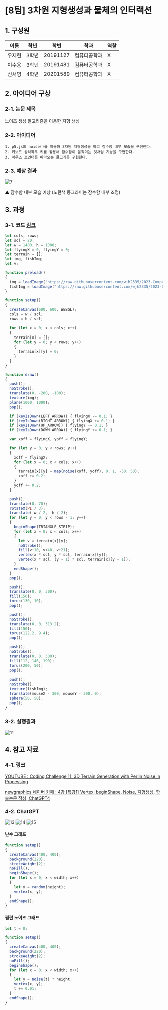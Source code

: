 # [8팀] 3차원 지형생성과 물체의 인터랙션

## 1. 구성원

|이름|학년|학번|학과|역할|
|---|---|---|---|---|
|우제현|3학년|20191127|컴퓨터공학과|X|
|이수용|3학년|20191481|컴퓨터공학과|X|
|신서영|4학년|20201589|컴퓨터공학과|X|

## 2. 아이디어 구상

### 2-1. 논문 제목

노이즈 생성 알고리즘을 이용한 지형 생성

### 2-2. 아이디어

```
1. p5.js의 noise()를 이용해 3차원 지형생성을 하고 잠수함 내부 모습을 구현한다.
2. 키보드 상하좌우 키를 활용해 잠수함이 움직이는 것처럼 기능을 구현한다.
3. 마우스 포인터를 따라오는 물고기를 구현한다.
```

### 2-3. 예상 결과

![7](/img/7.png)

▲ 잠수함 내부 모습 예상 (노란색 동그라미는 잠수함 내부 조명)

## 3. 과정

### 3-1. 코드 [링크](https://github.com/wjh2335/2023-ComputerGraphics/blob/main/%5B%ED%8C%80%EA%B3%BC%EC%A0%9C-2%5D/%EC%BD%94%EB%93%9C.js)

```js
let cols, rows;
let scl = 20;
let w = 1400, h = 1000;
let flyingX = 0, flyingY = 0;
let terrain = [];
let img, fishImg;
let v;

function preload()
{
  img = loadImage("https://raw.githubusercontent.com/wjh2335/2023-ComputerGraphics/main/img/6.png");
  fishImg = loadImage("https://raw.githubusercontent.com/wjh2335/2023-ComputerGraphics/main/img/10.png");
}

function setup()
{
  createCanvas(600, 600, WEBGL);
  cols = w / scl;
  rows = h / scl;

  for (let x = 0; x < cols; x++)
  {
    terrain[x] = [];
    for (let y = 0; y < rows; y++)
    {
      terrain[x][y] = 0;
    }
  }
}

function draw()
{
  push();
  noStroke();
  translate(0, -200, -100);
  texture(img);
  plane(1000, 1000);
  pop();

  if (keyIsDown(LEFT_ARROW)) { flyingX -= 0.1; }
  if (keyIsDown(RIGHT_ARROW)) { flyingX += 0.1; }
  if (keyIsDown(UP_ARROW)) { flyingY -= 0.1; }
  if (keyIsDown(DOWN_ARROW)) { flyingY += 0.1; }

  var xoff = flyingX, yoff = flyingY;

  for (let y = 0; y < rows; y++)
  {
    xoff = flyingX;
    for (let x = 0; x < cols; x++)
    {
      terrain[x][y] = map(noise(xoff, yoff), 0, 1, -50, 50);
      xoff += 0.2;
    }
    yoff += 0.2;
  }

  push();
  translate(0, 70);
  rotateX(PI / 3);
  translate(-w / 2, -h / 2);
  for (let y = 0; y < rows - 1; y++)
  {
    beginShape(TRIANGLE_STRIP);
    for (let x = 0; x < cols; x++)
    {
      let v = terrain[x][y];
      noStroke();
      fill(v+10, v+40, v+21);
      vertex(x * scl, y * scl, terrain[x][y]);
      vertex(x * scl, (y + 1) * scl, terrain[x][y + 1]);
    }
    endShape();
  }
  pop();

  push();
  translate(0, 0, 300);
  fill(150);
  torus(130, 10);
  pop();

  push();
  noStroke();
  translate(0, 0, 313.2);
  fill(150);
  torus(122.2, 9.4);
  pop();

  push();
  noStroke();
  translate(0, 0, 300);
  fill(112, 146, 190);
  torus(200, 50);
  pop();

  push();
  noStroke();
  texture(fishImg);
  translate(mouseX - 300, mouseY - 300, 0);
  sphere(50, 50);
  pop();
}
```

### 3-2. 실행결과

![11](/img/11.gif)

## 4. 참고 자료

### 4-1. 링크

[YOUTUBE : Coding Challenge 11: 3D Terrain Generation with Perlin Noise in Processing](https://youtu.be/IKB1hWWedMk)

[newgraphics 네이버 카페 : 4강 [특강1] Vertex, beginShape, Noise, 지형생성, 학술논문 작성, ChatGPT4](https://cafe.naver.com/newgraphics/145)

### 4-2. ChatGPT

![13](/img/13.png)
![14](/img/14.png)
![15](/img/15.png)
#### 난수 그래프
```js
function setup()
{
  createCanvas(400, 400);
  background(220);
  strokeWeight(2);
  noFill();
  beginShape();
  for (let x = 0; x < width; x++)
  {
    let y = random(height);
    vertex(x, y);
  }
  endShape();
}
```

#### 펄린 노이즈 그래프

```js
let t = 0;

function setup()
{
  createCanvas(400, 400);
  background(220);
  strokeWeight(2);
  noFill();
  beginShape();
  for (let x = 0; x < width; x++)
  {
    let y = noise(t) * height;
    vertex(x, y);
    t += 0.01;
  }
  endShape();
}
```
